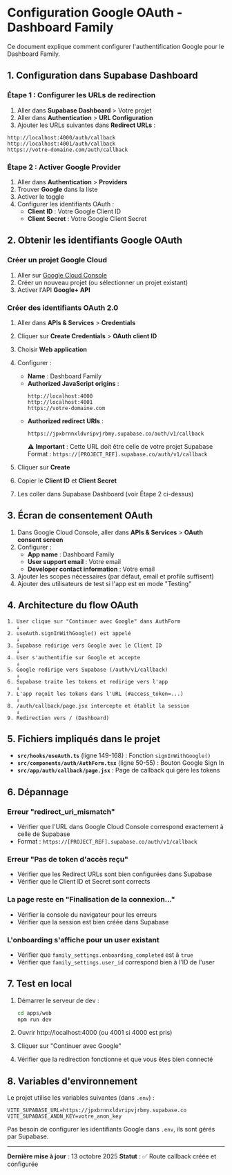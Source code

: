 # Configuration Google OAuth - Dashboard Family

Ce document explique comment configurer l'authentification Google pour le Dashboard Family.

## 1. Configuration dans Supabase Dashboard

### Étape 1 : Configurer les URLs de redirection

1. Aller dans **Supabase Dashboard** > Votre projet
2. Aller dans **Authentication** > **URL Configuration**
3. Ajouter les URLs suivantes dans **Redirect URLs** :

```
http://localhost:4000/auth/callback
http://localhost:4001/auth/callback
https://votre-domaine.com/auth/callback
```

### Étape 2 : Activer Google Provider

1. Aller dans **Authentication** > **Providers**
2. Trouver **Google** dans la liste
3. Activer le toggle
4. Configurer les identifiants OAuth :
   - **Client ID** : Votre Google Client ID
   - **Client Secret** : Votre Google Client Secret

## 2. Obtenir les identifiants Google OAuth

### Créer un projet Google Cloud

1. Aller sur [Google Cloud Console](https://console.cloud.google.com/)
2. Créer un nouveau projet (ou sélectionner un projet existant)
3. Activer l'API **Google+ API**

### Créer des identifiants OAuth 2.0

1. Aller dans **APIs & Services** > **Credentials**
2. Cliquer sur **Create Credentials** > **OAuth client ID**
3. Choisir **Web application**
4. Configurer :
   - **Name** : Dashboard Family
   - **Authorized JavaScript origins** :
     ```
     http://localhost:4000
     http://localhost:4001
     https://votre-domaine.com
     ```
   - **Authorized redirect URIs** :
     ```
     https://jpxbrnnxldvripvjrbmy.supabase.co/auth/v1/callback
     ```
     ⚠️ **Important** : Cette URL doit être celle de votre projet Supabase
     Format : `https://[PROJECT_REF].supabase.co/auth/v1/callback`

5. Cliquer sur **Create**
6. Copier le **Client ID** et **Client Secret**
7. Les coller dans Supabase Dashboard (voir Étape 2 ci-dessus)

## 3. Écran de consentement OAuth

1. Dans Google Cloud Console, aller dans **APIs & Services** > **OAuth consent screen**
2. Configurer :
   - **App name** : Dashboard Family
   - **User support email** : Votre email
   - **Developer contact information** : Votre email
3. Ajouter les scopes nécessaires (par défaut, email et profile suffisent)
4. Ajouter des utilisateurs de test si l'app est en mode "Testing"

## 4. Architecture du flow OAuth

```
1. User clique sur "Continuer avec Google" dans AuthForm
   ↓
2. useAuth.signInWithGoogle() est appelé
   ↓
3. Supabase redirige vers Google avec le Client ID
   ↓
4. User s'authentifie sur Google et accepte
   ↓
5. Google redirige vers Supabase (/auth/v1/callback)
   ↓
6. Supabase traite les tokens et redirige vers l'app
   ↓
7. L'app reçoit les tokens dans l'URL (#access_token=...)
   ↓
8. /auth/callback/page.jsx intercepte et établit la session
   ↓
9. Redirection vers / (Dashboard)
```

## 5. Fichiers impliqués dans le projet

- **`src/hooks/useAuth.ts`** (ligne 149-168) : Fonction `signInWithGoogle()`
- **`src/components/auth/AuthForm.tsx`** (ligne 50-55) : Bouton Google Sign In
- **`src/app/auth/callback/page.jsx`** : Page de callback qui gère les tokens

## 6. Dépannage

### Erreur "redirect_uri_mismatch"
- Vérifier que l'URL dans Google Cloud Console correspond exactement à celle de Supabase
- Format : `https://[PROJECT_REF].supabase.co/auth/v1/callback`

### Erreur "Pas de token d'accès reçu"
- Vérifier que les Redirect URLs sont bien configurées dans Supabase
- Vérifier que le Client ID et Secret sont corrects

### La page reste en "Finalisation de la connexion..."
- Vérifier la console du navigateur pour les erreurs
- Vérifier que la session est bien créée dans Supabase

### L'onboarding s'affiche pour un user existant
- Vérifier que `family_settings.onboarding_completed` est à `true`
- Vérifier que `family_settings.user_id` correspond bien à l'ID de l'user

## 7. Test en local

1. Démarrer le serveur de dev :
   ```bash
   cd apps/web
   npm run dev
   ```

2. Ouvrir http://localhost:4000 (ou 4001 si 4000 est pris)

3. Cliquer sur "Continuer avec Google"

4. Vérifier que la redirection fonctionne et que vous êtes bien connecté

## 8. Variables d'environnement

Le projet utilise les variables suivantes (dans `.env`) :

```env
VITE_SUPABASE_URL=https://jpxbrnnxldvripvjrbmy.supabase.co
VITE_SUPABASE_ANON_KEY=votre_anon_key
```

Pas besoin de configurer les identifiants Google dans `.env`, ils sont gérés par Supabase.

---

**Dernière mise à jour** : 13 octobre 2025
**Statut** : ✅ Route callback créée et configurée
